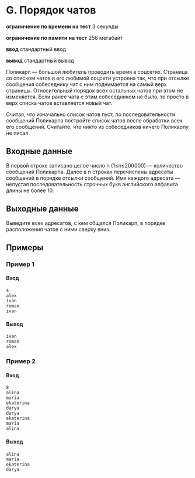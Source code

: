 # G. Порядок чатов
**ограничение по времени на тест** 3 секунды

**ограничение по памяти на тест** 256 мегабайт

**ввод** стандартный ввод

**вывод** стандартный вывод

Поликарп — большой любитель проводить время в соцсетях. Страница со списком чатов в его любимой соцсети устроена так, что при отсылке сообщения собеседнику чат с ним поднимается на самый верх страницы. Относительный порядок всех остальных чатов при этом не изменяется. Если ранее чата с этим собеседником не было, то просто в верх списка чатов вставляется новый чат.

Считая, что изначально список чатов пуст, по последовательности сообщений Поликарпа постройте список чатов после обработки всех его сообщений. Считайте, что никто из собеседников ничего Поликарпу не писал.

## Входные данные
В первой строке записано целое число n (1≤n≤200000) — количество сообщений Поликарпа. Далее в n строках перечислены адресаты сообщений в порядке отсылки сообщений. Имя каждого адресата — непустая последовательность строчных букв английского алфавита длины не более 10.

## Выходные данные
Выведите всех адресатов, с кем общался Поликарп, в порядке расположения чатов с ними сверху вниз.

## Примеры
### Пример 1
#### Вход
```
4
alex
ivan
roman
ivan
```
#### Выход
```
ivan
roman
alex
```
### Пример 2
#### Вход
```
8
alina
maria
ekaterina
darya
darya
ekaterina
maria
alina
```
#### Выход
```
alina
maria
ekaterina
darya
```
